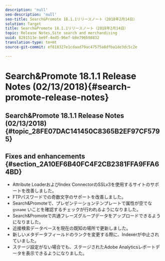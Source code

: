```yaml
---
description: 'null'
seo-description: 'null'
seo-title: Search&Promote 18.1.1リリースノート（2018年2月14日）
solution: Target
title: Search&Promote 18.1.1リリースノート（2018年2月14日）
topic: Release Notes,Site search and merchandising
uuid: 8291513e-be9f-4ed5-96e7-b8e796b98832
translation-type: tm+mt
source-git-commit: ef818327e1cdaad79ac47575a8dfba1de3dc5c2e

---
```



# Search&amp;Promote 18.1.1 Release Notes (02/13/2018){#search-promote-release-notes}

## Search&amp;Promote 18.1.1 Release Notes (02/13/2018) {#topic_28FE07DAC141450C8365B2EF97CF5795}

## Fixes and enhancements {#section_2A10EF6B40FC4F2CB2381FFA9FFA64BD}

* Attribute LoaderおよびIndex ConnectorのSSLv3を使用するサイトのサポートを改善しました。
* FTPパスワードでの奇数文字のサポートを改善しました。
* Search&amp;Promoteで、プレゼンテーションテンプレートで属性が空でな `gsname` いことを確認するチェックが行われるようになりました。
* Search&amp;Promoteで共通フレーズグループデータをアップロードできるようになりました。
* 近接検索データベースを現在の既知の場所で更新しました。
* 新しいメタデータフィールドのランクを変更する際に、Indexerが中止されていました。
* ステージ設定がない場合でも、ステージされたAdobe Analyticsレポートデータを表示できるようになりました。

